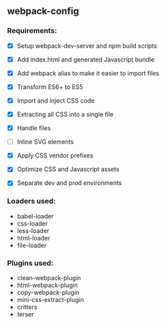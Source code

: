 ## webpack-config

### Requirements:

- [x] Setup webpack-dev-server and npm build scripts
- [x] Add index.html and generated Javascript bundle
- [x] Add webpack alias to make it easier to import files
- [x] Transform ES6+ to ES5
- [x] Import and inject CSS code
- [x] Extracting all CSS into a single file
- [x] Handle files
- [ ] Inline SVG elements
- [x] Apply CSS vendor prefixes
- [x] Optimize CSS and Javascript assets
- [x] Separate dev and prod environments


### Loaders used:

* babel-loader
* css-loader
* less-loader
* html-loader
* file-loader


### Plugins used:

* clean-webpack-plugin
* html-webpack-plugin
* copy-webpack-plugin
* mini-css-extract-plugin
* critters
* terser